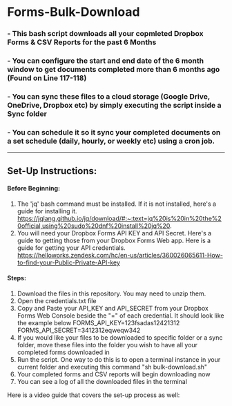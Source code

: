 # Forms-Bulk-Download

### - This bash script downloads all your copmleted Dropbox Forms & CSV Reports for the past 6 Months
### - You can configure the start and end date of the 6 month window to get documents completed more than 6 months ago (Found on Line 117-118)
### - You can sync these files to a cloud storage (Google Drive, OneDrive, Dropbox etc) by simply executing the script inside a Sync folder
### - You can schedule it so it sync your completed documents on a set schedule (daily, hourly, or weekly etc) using a cron job. 


_________________________________________________________________________________________________

## Set-Up Instructions:

#### Before Beginning:
1. The 'jq' bash command must be installed. If it is not installed, here's a guide for installing it. https://jqlang.github.io/jq/download/#:~:text=jq%20is%20in%20the%20official,using%20sudo%20dnf%20install%20jq%20.
2. You will need your Dropbox Forms API KEY and API Secret. Here's a guide to getting those from your Dropbox Forms Web app. Here is a guide for getting your API credentials. https://helloworks.zendesk.com/hc/en-us/articles/360026065611-How-to-find-your-Public-Private-API-key

#### Steps:
1. Download the files in this repository. You may need to unzip them.
2. Open the credentials.txt file
3. Copy and Paste your API_KEY and API_SECRET from your Dropbox Forms Web Console beside the "=" of each credential. It should look like the example below
      FORMS_API_KEY=123fsadas12421312
      FORMS_API_SECRET=3412312eqweqw342
4. If you would like your files to be downloaded to specific folder or a sync folder, move these files into the folder you wish to have all your completed forms downloaded in
5. Run the script. One way to do this is to open a terminal instance in your current folder and executing this command "sh bulk-download.sh"
6. Your completed forms and CSV reports will begin downloading now
7. You can see a log of all the downloaded files in the terminal

Here is a video guide that covers the set-up process as well:


